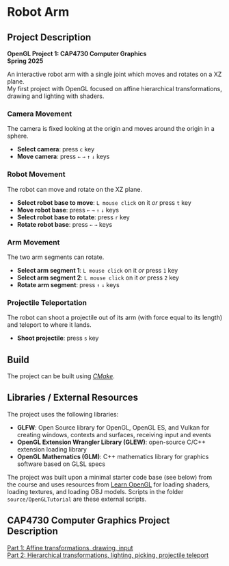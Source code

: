 # Robot Arm

## Project Description
**OpenGL Project 1: CAP4730 Computer Graphics  
Spring 2025**

An interactive robot arm with a single joint which moves and rotates on a XZ plane.<br>
My first project with OpenGL focused on affine hierarchical transformations, drawing and lighting with shaders.

### Camera Movement
The camera is fixed looking at the origin and moves around the origin in a sphere.
- **Select camera**: press `c` key
- **Move camera**: press `←` `→` `↑` `↓` keys

### Robot Movement
The robot can move and rotate on the XZ plane.
- **Select robot base to move**: `L mouse click` on it _or_ press `t` key
- **Move robot base**: press `←` `→` `↑` `↓` keys
- **Select robot base to rotate**: press `r` key
- **Rotate robot base**: press `←` `→` keys

### Arm Movement
The two arm segments can rotate.
- **Select arm segment 1**: `L mouse click` on it _or_ press `1` key
- **Select arm segment 2**: `L mouse click` on it _or_ press `2` key
- **Rotate arm segment**: press `↑` `↓` keys

### Projectile Teleportation
The robot can shoot a projectile out of its arm (with force equal to its length) and teleport to where it lands.
- **Shoot projectile**: press `s` key

## Build
The project can be built using [_CMake_](https://cmake.org/cmake/help/book/mastering-cmake/cmake/Help/guide/tutorial/#build-and-test).

## Libraries / External Resources
The project uses the following libraries:
- **GLFW**: Open Source library for OpenGL, OpenGL ES, and Vulkan for creating windows, contexts and surfaces, receiving input and events
- **OpenGL Extension Wrangler Library (GLEW)**: open-source C/C++ extension loading library
- **OpenGL Mathematics (GLM)**: C++ mathematics library for graphics software based on GLSL specs

The project was built upon a minimal starter code base (see below) from the course and uses resources from [Learn OpenGL](https://www.opengl-tutorial.org/) for loading shaders, loading textures, and loading OBJ models. Scripts in the folder `source/OpenGLTutorial` are these external scripts.

## CAP4730 Computer Graphics Project Description
[Part 1: Affine transformations, drawing, input](https://www.cise.ufl.edu/research/SurfLab/gfxNotes/cap4730/HW/Prj1/hw1a.html)<br>
[Part 2: Hierarchical transformations, lighting, picking, projectile teleport](https://www.cise.ufl.edu/research/SurfLab/gfxNotes/cap4730/HW/Prj1/hw1b.html)

